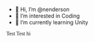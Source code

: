 - 👋 Hi, I’m @nenderson
- 👀 I’m interested in Coding
- 🌱 I’m currently learning Unity
<p style="font-family: Babas;"> Test Test
 hi
  </p>

<!---
nenderson/nenderson is a ✨ special ✨ repository because its `README.md` (this file) appears on your GitHub profile.
You can click the Preview link to take a look at your changes.
--->
